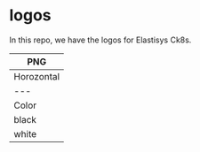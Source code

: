 # logos
In this repo, we have the logos for Elastisys Ck8s. 

PNG | 
------ | 
Horozontal | Stacked | Icon
--- | --- | --- | 
Color  | ![](Key-A.png)
black  |
white  |



